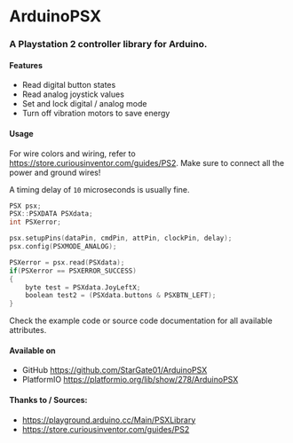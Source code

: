 # ArduinoPSX
### A Playstation 2 controller library for Arduino.

#### Features
- Read digital button states
- Read analog joystick values
- Set and lock digital / analog mode
- Turn off vibration motors to save energy

#### Usage

For wire colors and wiring, refer to https://store.curiousinventor.com/guides/PS2. Make sure to connect all the power and ground wires!

A timing delay of `10` microseconds is usually fine.

```c
PSX psx;
PSX::PSXDATA PSXdata;
int PSXerror;

psx.setupPins(dataPin, cmdPin, attPin, clockPin, delay);
psx.config(PSXMODE_ANALOG);

PSXerror = psx.read(PSXdata);
if(PSXerror == PSXERROR_SUCCESS)
{
    byte test = PSXdata.JoyLeftX;
    boolean test2 = (PSXdata.buttons & PSXBTN_LEFT);
}
```

Check the example code or source code documentation for all available attributes.

#### Available on
- GitHub https://github.com/StarGate01/ArduinoPSX
- PlatformIO https://platformio.org/lib/show/278/ArduinoPSX

#### Thanks to / Sources:
- https://playground.arduino.cc/Main/PSXLibrary
- https://store.curiousinventor.com/guides/PS2
